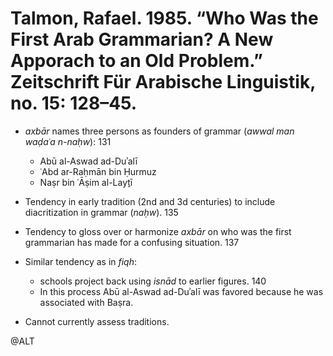 # Talmon, Rafael. 1985. “Who Was the First Arab Grammarian? A New Apporach to an Old Problem.” Zeitschrift Für Arabische Linguistik, no. 15: 128–45.

- *axbār* names three persons as founders of grammar (*awwal man waḍaʿa n-naḥw*): 131
  - Abū al-Aswad ad-Duʾalī
  - ʿAbd ar-Raḥmān bin Ḥurmuz
  - Naṣr bin ʿĀṣim al-Layṯī

- Tendency in early tradition (2nd and 3d centuries) to include diacritization in grammar (*naḥw*). 135

- Tendency to gloss over or harmonize *axbār* on who was the first grammarian has made for a confusing situation. 137

- Similar tendency as in *fiqh*:
  - schools project back using *isnād* to earlier figures. 140
  - In this process Abū al-Aswad ad-Duʾalī was favored because he was associated with Baṣra.

- Cannot currently assess traditions.

@ALT
